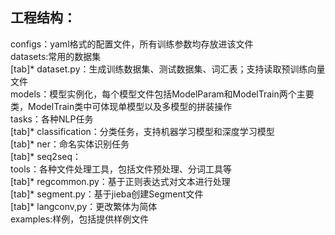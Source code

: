 ## 工程结构：<br>
configs：yaml格式的配置文件，所有训练参数均存放进该文件<br>
datasets:常用的数据集<br>
[tab]* dataset.py：生成训练数据集、测试数据集、词汇表；支持读取预训练向量文件<br>
models：模型实例化，每个模型文件包括ModelParam和ModelTrain两个主要类，ModelTrain类中可体现单模型以及多模型的拼装操作<br>
tasks：各种NLP任务<br>
[tab]* classification：分类任务，支持机器学习模型和深度学习模型<br>
[tab]* ner：命名实体识别任务<br>
[tab]* seq2seq：<br>
tools：各种文件处理工具，包括文件预处理、分词工具等<br>
[tab]* regcommon.py：基于正则表达式对文本进行处理<br>
[tab]* segment.py：基于jieba创建Segment文件<br>
[tab]* langconv,py：更改繁体为简体<br>
examples:样例，包括提供样例文件<br>
